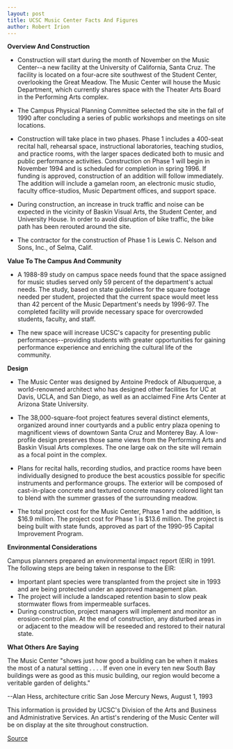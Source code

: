 ```yaml
---
layout: post
title: UCSC Music Center Facts And Figures
author: Robert Irion
---
```


**Overview And Construction**

* Construction will start during the month of November on the Music  Center--a new facility at the University of California, Santa Cruz.  The facility is located on a four-acre site southwest of the Student  Center, overlooking the Great Meadow. The Music Center will house  the Music Department, which currently shares space with the  Theater Arts Board in the Performing Arts complex.  

* The Campus Physical Planning Committee selected the site in the  fall of 1990 after concluding a series of public workshops and  meetings on site locations.

* Construction will take place in two phases. Phase 1 includes a  400-seat recital hall, rehearsal space, instructional laboratories,  teaching studios, and practice rooms, with the larger spaces  dedicated both to music and public performance activities.  Construction on Phase 1 will begin in November 1994 and is  scheduled for completion in spring 1996. If funding is approved,  construction of an addition will follow immediately. The addition  will include a gamelan room, an electronic music studio, faculty  office-studios, Music Department offices, and support space.  

* During construction, an increase in truck traffic and noise can be  expected in the vicinity of Baskin Visual Arts, the Student Center,  and University House. In order to avoid disruption of bike traffic, the  bike path has been rerouted around the site.  

* The contractor for the construction of Phase 1 is Lewis C. Nelson  and Sons, Inc., of Selma, Calif. 

**Value To The Campus And Community**  

* A 1988-89 study on campus space needs found that the space  assigned for music studies served only 59 percent of the  department's actual needs. The study, based on state guidelines for  the square footage needed per student, projected that the current  space would meet less than 42 percent of the Music Department's  needs by 1996-97. The completed facility will provide necessary  space for overcrowded students, faculty, and staff.

* The new space will increase UCSC's capacity for presenting public  performances--providing students with greater opportunities for  gaining performance experience and enriching the cultural life of the  community.

**Design**

* The Music Center was designed by Antoine Predock of Albuquerque,  a world-renowned architect who has designed other facilities for UC  at Davis, UCLA, and San Diego, as well as an acclaimed Fine Arts  Center at Arizona State University.

* The 38,000-square-foot project features several distinct  elements, organized around inner courtyards and a public entry plaza  opening to magnificent views of downtown Santa Cruz and Monterey  Bay. A low-profile design preserves those same views from the  Performing Arts and Baskin Visual Arts complexes. The one large oak  on the site will remain as a focal point in the complex.  

* Plans for recital halls, recording studios, and practice rooms have  been individually designed to produce the best acoustics possible for  specific instruments and performance groups. The exterior will be  composed of cast-in-place concrete and textured concrete masonry  colored light tan to blend with the summer grasses of the  surrounding meadow.

* The total project cost for the Music Center, Phase 1 and the  addition, is $16.9 million. The project cost for Phase 1 is $13.6  million. The project is being built with state funds, approved as part  of the 1990-95 Capital Improvement Program.

**Environmental Considerations**

Campus planners prepared an environmental impact report (EIR) in  1991\. The following steps are being taken in response to the EIR:

* Important plant species were transplanted from the project site in  1993 and are being protected under an approved management plan.
* The project will include a landscaped retention basin to slow peak  stormwater flows from impermeable surfaces.
* During construction, project managers will implement and monitor  an erosion-control plan. At the end of construction, any disturbed  areas in or adjacent to the meadow will be reseeded and restored to  their natural state.

**What Others Are Saying**

The Music Center "shows just how good a building can be when it  makes the most of a natural setting . . . . If even one in every ten new  South Bay buildings were as good as this music building, our region  would become a veritable garden of delights."

\--Alan Hess, architecture critic San Jose Mercury News, August 1, 1993

This information is provided by UCSC's Division of the Arts and  Business and Administrative Services. An artist's rendering of the  Music Center will be on display at the site throughout construction.

[Source](http://www1.ucsc.edu/news_events/press_releases/archive/94-95/11-94/110194-Music_Center_Fact_S.html "Permalink to 110194-Music_Center_Fact_S")
